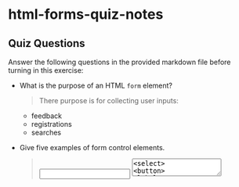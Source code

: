 # html-forms-quiz-notes

## Quiz Questions

Answer the following questions in the provided markdown file before turning in this exercise:

- What is the purpose of an HTML `form` element?

  > There purpose is for collecting user inputs:

  - feedback
  - registrations
  - searches

- Give five examples of form control elements.

  > <input>
  > <textarea>
  > <select>
  > <button>
  > <label>

- Give three examples of `type` attribute values for HTML `<input>` elements.

  > text
  > email
  > password

- Is an HTML `<input>` element a block element or an inline element?
  > in-line - does not start on a new line and takes up only as much width as necessary.
                Allows multiple form controls to be placed next to each other within the same line,
                making more compact and flexible form layouts.

## Notes

Key elements include the <form> container with:

- action and method attributes
- input fields for text
- email and password

  all marked as required to ensure data entry before submission.

Other Controls:

> checkboxes
> radio buttons
> text areas
> dropdown lists

These will help collect user preferences and additional information.

Why do we do this?

> Integrating these elements effectively, you'll create a functional and well-structured

    form that enhances user interaction and data collection on websites.

## Introduction to HTML Forms

> Pivotal for interacting with users, allowing for data collection, user auth., feedback submissions

    and more. The bridge between user and server, facilitating the web's interactive nature.

## Designing a Comprehensive Form

> Step 1: Form Setup

```html
<form action="https://example.com/register" method="post">
  <!-- Additional inputs will be added here -->
</form>
```

  <form>: Defines the form and acts as a container for different types of input elements.
  action attribute: Specifies the URL to which the form's data is sent when submitted.
  method attribute: Defines the HTTP method to use when sending form data.
  <!------------------------------------------------------------------------------->
  <!------------------------------------------------------------------------------->

> Step 2: User Information

```html
<form action="https://example.com/register" method="post">
  <label for="username">Username:</label>
  <input type="text" id="username" name="username" required />

  <label for="email">Email:</label>
  <input type="email" id="email" name="email" required />

  <label for="password">Password:</label>
  <input type="password" id="password" name="password" required />
  <!-- More inputs will be added here -->
</form>
```

<label>: Defines a label for many form elements.
for attribute: Important for accessibility, linking the label to the respective form elements.
id attribute: Links the label to the input.
Alternative: Wrap a <label> around an <input>, negating the need to link the two with for and id.
For Example:

```html
<label>Username:<input type="text" name="username" required /></label>
```

<input>: Specifies an input field where the user can enter data. It is a self-closing tag.
Types include text, email, and password.
required attribute: A Boolean attribute indicating that a field must be filled out before submitting the form.

  <!------------------------------------------------------------------------------->
  <!------------------------------------------------------------------------------->

> Step 3: Preferences and Interests

```html
<form action="https://example.com/register" method="post">
  ...
  <fieldset>
    <legend>Preferences</legend>
    <label><input type="checkbox" name="interest" value="news" /> News</label>
    <label
      ><input type="checkbox" name="interest" value="updates" /> Updates</label
    >
  </fieldset>

  <fieldset>
    <legend>Device</legend>
    <label><input type="radio" name="device" value="iphone" /> iPhone</label>
    <label><input type="radio" name="device" value="android" /> Android</label>
  </fieldset>
  ...
</form>
```

  <fieldset>: Used to group related elements in a form, providing a way to organize form elements semantically.
  <legend>: A caption for the <fieldset> element, offering context for the grouped inputs.
  Checkboxes:
    type="checkbox": Allow users to select multiple options from a set.
  Radio buttons:
    type="radio": Limit the selection to a single option from a set.
  <!------------------------------------------------------------------------------->
  <!------------------------------------------------------------------------------->

> Step 4: Additional Information
> Incorporate a multi-line text field for additional comments and a dropdown for country selection.

```html
<form action="https://example.com/register" method="post">
  ...
  <label for="comments">Comments:</label>
  <textarea id="comments" name="comments"></textarea>

  <label for="country">Country:</label>
  <select id="country" name="country">
    <option value="">Please select</option>
    <option value="USA">United States</option>
    <!-- Additional countries -->
  </select>
</form>
```

<textarea>: Defines a multi-line input field (text area) for larger amounts of text.
<select>: Creates a drop-down list.
<option>: Tags inside the <select> represent the available options in the list.
<!------------------------------------------------------------------------------->
<!------------------------------------------------------------------------------->

> Step 5: Form Submission

```html
<form action="https://example.com/register" method="post">
  ...
  <button type="submit">Register</button>
  <button type="reset">Clear</button>
</form>
```

<button>: Defines a clickable button.
type attribute:
submit: Submits the form data to the server.
reset: Resets all the form's fields to their original values.
button: A generic button.
